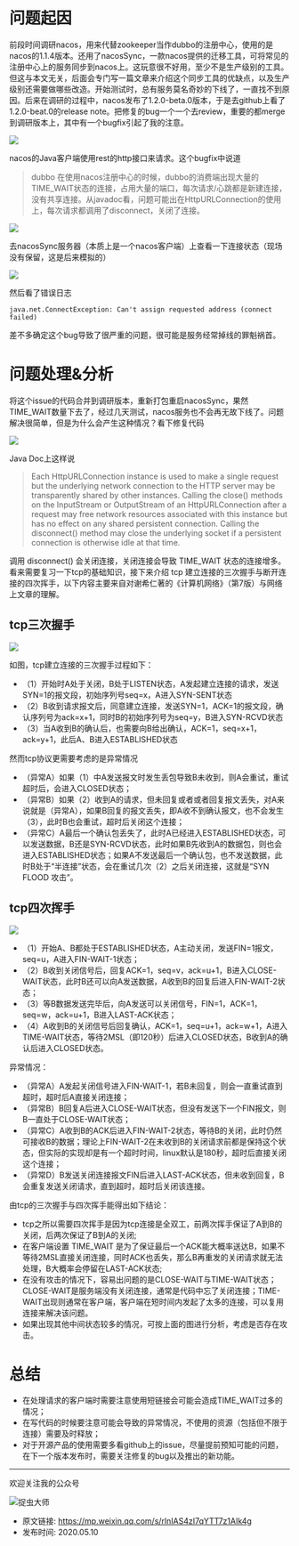 # 问题起因
前段时间调研nacos，用来代替zookeeper当作dubbo的注册中心，使用的是nacos的1.1.4版本。还用了nacosSync，一款nacos提供的迁移工具，可将常见的注册中心上的服务同步到nacos上。这玩意很不好用，至少不是生产级别的工具。但这与本文无关，后面会专门写一篇文章来介绍这个同步工具的优缺点，以及生产级别还需要做哪些改造。开始测试时，总有服务莫名奇妙的下线了，一直找不到原因。后来在调研的过程中，nacos发布了1.2.0-beta.0版本，于是去github上看了1.2.0-beat.0的release note。把修复的bug一个一个去review，重要的都merge到调研版本上，其中有一个bugfix引起了我的注意。

![](img1.jpg)

nacos的Java客户端使用rest的http接口来请求。这个bugfix中说道

> dubbo 在使用nacos注册中心的时候，dubbo的消费端出现大量的TIME_WAIT状态的连接，占用大量的端口，每次请求/心跳都是新建连接，没有共享连接。从javadoc看，问题可能出在HttpURLConnection的使用上，每次请求都调用了disconnect，关闭了连接。

![](img2.jpg)

去nacosSync服务器（本质上是一个nacos客户端）上查看一下连接状态（现场没有保留，这是后来模拟的）

![](img3.jpg)

然后看了错误日志

`java.net.ConnectException: Can't assign requested address (connect failed)`

差不多确定这个bug导致了很严重的问题，很可能是服务经常掉线的罪魁祸首。

# 问题处理&分析
将这个issue的代码合并到调研版本，重新打包重启nacosSync，果然TIME_WAIT数量下去了，经过几天测试，nacos服务也不会再无故下线了。问题解决很简单，但是为什么会产生这种情况？看下修复代码

![](img4.jpg)

Java Doc上这样说

> Each HttpURLConnection instance is used to make a single request but the underlying network connection to the HTTP server may be transparently shared by other instances. Calling the close() methods on the InputStream or OutputStream of an HttpURLConnection after a request may free network resources associated with this instance but has no effect on any shared persistent connection. Calling the disconnect() method may close the underlying socket if a persistent connection is otherwise idle at that time.

调用 disconnect() 会关闭连接，关闭连接会导致 TIME_WAIT 状态的连接增多。看来需要复习一下tcp的基础知识，接下来介绍 tcp 建立连接的三次握手与断开连接的四次挥手，以下内容主要来自对谢希仁著的《计算机网络》（第7版）与网络上文章的理解。

## tcp三次握手

![](img5.jpg)

如图，tcp建立连接的三次握手过程如下：

- （1）开始时A处于关闭，B处于LISTEN状态，A发起建立连接的请求，发送SYN=1的报文段，初始序列号seq=x，A进入SYN-SENT状态
- （2）B收到请求报文后，同意建立连接，发送SYN=1，ACK=1的报文段，确认序列号为ack=x+1，同时B的初始序列号为seq=y，B进入SYN-RCVD状态
- （3）当A收到B的确认后，也需要向B给出确认，ACK=1，seq=x+1，ack=y+1，此后A、B进入ESTABLISHED状态

然而tcp协议更需要考虑的是异常情况

- （异常A）如果（1）中A发送报文时发生丢包导致B未收到，则A会重试，重试超时后，会进入CLOSED状态；
- （异常B）如果（2）收到A的请求，但未回复或者或者回复报文丢失，对A来说就是（异常A），如果B回复的报文丢失，即A收不到确认报文，也不会发生（3），此时B也会重试，超时后关闭这个连接；
- （异常C）A最后一个确认包丢失了，此时A已经进入ESTABLISHED状态，可以发送数据，B还是SYN-RCVD状态，此时如果B先收到A的数据包，则也会进入ESTABLISHED状态；如果A不发送最后一个确认包，也不发送数据，此时B处于“半连接”状态，会在重试几次（2）之后关闭连接，这就是“SYN FLOOD 攻击”。

## tcp四次挥手

![](img6.jpg)

- （1）开始A、B都处于ESTABLISHED状态，A主动关闭，发送FIN=1报文，seq=u，A进入FIN-WAIT-1状态；
- （2）B收到关闭信号后，回复ACK=1，seq=v，ack=u+1，B进入CLOSE-WAIT状态，此时B还可以向A发送数据，A收到B的回复后进入FIN-WAIT-2状态；
- （3）等B数据发送完毕后，向A发送可以关闭信号，FIN=1，ACK=1，seq=w，ack=u+1，B进入LAST-ACK状态；
- （4）A收到B的关闭信号后回复确认，ACK=1，seq=u+1，ack=w+1，A进入TIME-WAIT状态，等待2MSL（即120秒）后进入CLOSED状态，B收到A的确认后进入CLOSED状态。

异常情况：

- （异常A）A发起关闭信号进入FIN-WAIT-1，若B未回复，则会一直重试直到超时，超时后A直接关闭连接；
- （异常B）B回复A后进入CLOSE-WAIT状态，但没有发送下一个FIN报文，则B一直处于CLOSE-WAIT状态；
- （异常C）A收到B的ACK后进入FIN-WAIT-2状态，等待B的关闭，此时仍然可接收B的数据；理论上FIN-WAIT-2在未收到B的关闭请求前都是保持这个状态，但实际的实现却是有一个超时时间，linux默认是180秒，超时后直接关闭这个连接；
- （异常D）B发送关闭连接报文FIN后进入LAST-ACK状态，但未收到回复，B会重复发送关闭请求，直到超时，超时后关闭该连接。

由tcp的三次握手与四次挥手能得出如下结论：

- tcp之所以需要四次挥手是因为tcp连接是全双工，前两次挥手保证了A到B的关闭，后两次保证了B到A的关闭;
- 在客户端设置 TIME_WAIT 是为了保证最后一个ACK能大概率送达B，如果不等待2MSL直接关闭连接，同时ACK也丢失，那么B再重发的关闭请求就无法处理，B大概率会停留在LAST-ACK状态;
- 在没有攻击的情况下，容易出问题的是CLOSE-WAIT与TIME-WAIT状态；CLOSE-WAIT是服务端没有关闭连接，通常是代码中忘了关闭连接；TIME-WAIT出现则通常在客户端，客户端在短时间内发起了太多的连接，可以复用连接来解决该问题。
- 如果出现其他中间状态较多的情况，可按上面的图进行分析，考虑是否存在攻击。

# 总结

- 在处理请求的客户端时需要注意使用短链接会可能会造成TIME_WAIT过多的情况；
- 在写代码的时候要注意可能会导致的异常情况，不使用的资源（包括但不限于连接）需要及时释放；
- 对于开源产品的使用需要多看github上的issue，尽量提前预知可能的问题，在下一个版本发布时，需要关注修复的bug以及推出的新功能。

---

欢迎关注我的公众号

![捉虫大师](../../qrcode_small.jpg)

- 原文链接: https://mp.weixin.qq.com/s/rlnIAS4zI7qYTT7z1AIk4g
- 发布时间: 2020.05.10




